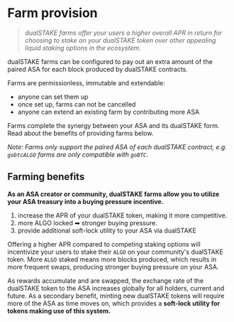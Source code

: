 # Farm provision

> _dualSTAKE farms offer your users a higher overall APR in return for choosing to stake on your dualSTAKE token over other appealing liquid staking options in the ecosystem._

dualSTAKE farms can be configured to pay out an extra amount of the paired ASA for each block produced by dualSTAKE contracts.

Farms are permissionless, immutable and extendable:

- anyone can set them up
- once set up, farms can not be cancelled
- anyone can extend an existing farm by contributing more ASA

Farms complete the synergy between your ASA and its dualSTAKE form. Read about the benefits of providing farms below.

_Note: Farms only support the paired ASA of each dualSTAKE contract, e.g. `gobtcALGO` farms are only compatible with `goBTC`._

## Farming benefits

**As an ASA creator or community, dualSTAKE farms allow you to utilize your ASA treasury into a buying pressure incentive.**

1) increase the APR of your dualSTAKE token, making it more competitive.
2) more ALGO locked ➡ stronger buying pressure.
3) provide additional soft-lock utility to your ASA via dualSTAKE

Offering a higher APR compared to competing staking options will incentivize your users to stake their `ALGO` on your community's dualSTAKE token. More `ALGO` staked means more blocks produced, which results in more frequent swaps, producing stronger buying pressure on your ASA.

As rewards accumulate and are swapped, the exchange rate of the dualSTAKE token to the ASA increases globally for all holders, current and future. As a secondary benefit, minting new dualSTAKE tokens will require more of the ASA as time moves on, which provides a **soft-lock utility for tokens making use of this system.**

